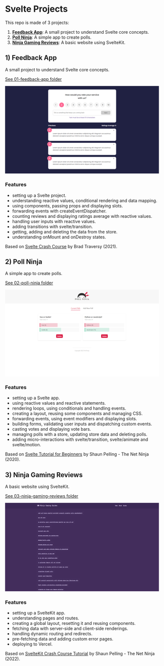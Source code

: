 # Svelte Projects

This repo is made of 3 projects:

1. [**Feedback App**](#feedback): A small project to understand Svelte core concepts.
2. [**Poll Ninja**](#poll): A simple app to create polls.
3. [**Ninja Gaming Reviews**](#gaming): A basic website using SvelteKit.

## <a name="feedback"></a>1) Feedback App

A small project to understand Svelte core concepts.

[See 01-feedback-app folder](https://github.com/solygambas/svelte-projects/tree/main/01-feedback-app)

<p align="center">
    <a href="https://github.com/solygambas/svelte-projects/tree/main/01-feedback-app">
        <img src="01-feedback-app/screenshot.png">
    </a>
</p>

### Features

- setting up a Svelte project.
- understanding reactive values, conditional rendering and data mapping.
- using components, passing props and displaying slots.
- forwarding events with createEventDispatcher.
- counting reviews and displaying ratings average with reactive values.
- handling user inputs with reactive values.
- adding transitions with svelte/transition.
- getting, adding and deleting the data from the store.
- understanding onMount and onDestroy states.

Based on [Svelte Crash Course](https://www.youtube.com/watch?v=3TVy6GdtNuQ) by Brad Traversy (2021).

## <a name="poll"></a>2) Poll Ninja

A simple app to create polls.

[See 02-poll-ninja folder](https://github.com/solygambas/svelte-projects/tree/main/02-poll-ninja)

<p align="center">
    <a href="https://github.com/solygambas/svelte-projects/tree/main/02-poll-ninja">
        <img src="02-poll-ninja/screenshot.png">
    </a>
</p>

### Features

- setting up a Svelte app.
- using reactive values and reactive statements.
- rendering loops, using conditionals and handling events.
- creating a layout, reusing some components and managing CSS.
- forwarding events, using event modifiers and displaying slots.
- building forms, validating user inputs and dispatching custom events.
- casting votes and displaying vote bars.
- managing polls with a store, updating store data and deleting polls.
- adding micro-interactions with svelte/transition, svelte/animate and svelte/motion.

Based on [Svelte Tutorial for Beginners](https://www.youtube.com/playlist?list=PL4cUxeGkcC9hlbrVO_2QFVqVPhlZmz7tO) by Shaun Pelling - The Net Ninja (2020).

## <a name="gaming"></a>3) Ninja Gaming Reviews

A basic website using SvelteKit.

[See 03-ninja-gaming-reviews folder](https://github.com/solygambas/svelte-projects/tree/main/03-ninja-gaming-reviews)

<p align="center">
    <a href="https://github.com/solygambas/svelte-projects/tree/main/03-ninja-gaming-reviews">
        <img src="03-ninja-gaming-reviews/screenshot.png">
    </a>
</p>

### Features

- setting up a SvelteKit app.
- understanding pages and routes.
- creating a global layout, resetting it and reusing components.
- fetching data with server-side and client-side renderings.
- handling dynamic routing and redirects.
- pre-fetching data and adding custom error pages.
- deploying to Vercel.

Based on [SvelteKit Crash Course Tutorial](https://www.youtube.com/playlist?list=PL4cUxeGkcC9hpM9ARM59Ve3jqcb54dqiP) by Shaun Pelling - The Net Ninja (2022).
